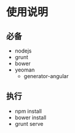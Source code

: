 # 使用说明

## 必备

* nodejs
* grunt
* bower
* yeoman
  * generator-angular

## 执行

* npm install
* bower install
* grunt serve